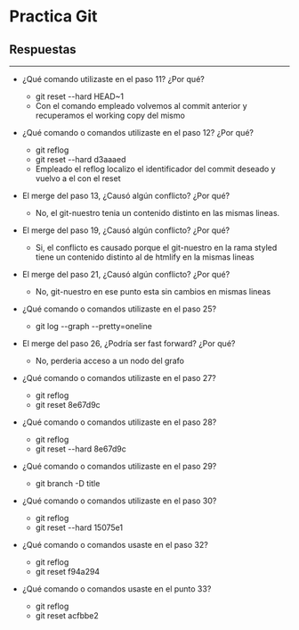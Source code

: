 # Practica Git
## Respuestas

---

* ¿Qué comando utilizaste en el paso 11? ¿Por qué?
  * git reset --hard HEAD~1
  * Con el comando empleado volvemos al commit anterior y recuperamos el working copy del mismo

* ¿Qué comando o comandos utilizaste en el paso 12? ¿Por qué?
  * git reflog
  * git reset --hard d3aaaed
  * Empleado el reflog localizo el identificador del commit deseado y vuelvo a el con el reset 

* El merge del paso 13, ¿Causó algún conflicto? ¿Por qué?
  * No, el git-nuestro tenia un contenido distinto en las mismas lineas.

* El merge del paso 19, ¿Causó algún conflicto? ¿Por qué?
  * Si, el conflicto es causado porque el git-nuestro en la rama styled tiene un contenido distinto al de htmlify en la mismas lineas

* El merge del paso 21, ¿Causó algún conflicto? ¿Por qué?
  * No, git-nuestro en ese punto esta sin cambios en mismas lineas

* ¿Qué comando o comandos utilizaste en el paso 25?
  * git log --graph --pretty=oneline

* El merge del paso 26, ¿Podría ser fast forward? ¿Por qué?
  * No, perderia acceso a un nodo del grafo

* ¿Qué comando o comandos utilizaste en el paso 27?
  * git reflog
  * git reset 8e67d9c

* ¿Qué comando o comandos utilizaste en el paso 28?
  * git reflog
  * git reset --hard 8e67d9c

* ¿Qué comando o comandos utilizaste en el paso 29?
  * git branch -D title

* ¿Qué comando o comandos utilizaste en el paso 30?
  * git reflog
  * git reset --hard 15075e1

* ¿Qué comando o comandos usaste en el paso 32?
  * git reflog
  * git reset f94a294

* ¿Qué comando o comandos usaste en el punto 33?
  * git reflog
  * git reset acfbbe2

